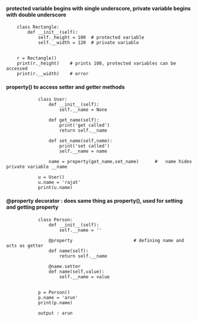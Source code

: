 #### protected variable begins with single underscore, private variable begins with double underscore
    

        class Rectangle:
            def __init__(self):
                self._height = 100  # protected variable
                self.__width = 120  # private variable


        r = Rectangle()
        print(r._height)    # prints 100, protected variables can be accessed
        print(r.__width)    # error 


#### property() to access setter and getter methods

                class User:
                    def __init__(self):
                        self.__name = None

                    def get_name(self):
                        print('get called')
                        return self.__name

                    def set_name(self,name):
                        print('set called')
                        self.__name = name

                    name = property(get_name,set_name)      #   name hides private variable __name

                u = User()
                u.name = 'rajat'
                print(u.name)



#### @property decorator : does same thing as property(), used for setting and getting property


                class Person:
                    def __init__(self):
                        self.__name = ''

                    @property                       # defining name and acts as getter
                    def name(self):
                        return self.__name

                    @name.setter
                    def name(self,value):
                        self.__name = value


                p = Person()
                p.name = 'arun'
                print(p.name)
                
                output : arun
                
                
